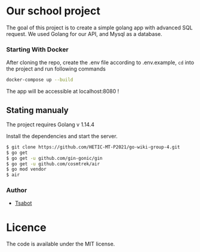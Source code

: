 # Our school project

The goal of this project is to create a simple golang app with advanced SQL request.
We used Golang for our API, and Mysql as a database.

### Starting With Docker

After cloning the repo, create the .env file according to .env.example, `cd` into the project and run following commands

```bash
docker-compose up --build
```

The app will be accessible at localhost:8080 !

## Stating manualy

The project requires Golang v 1.14.4

Install the dependencies and start the server.

```sh
$ git clone https://github.com/HETIC-MT-P2021/go-wiki-group-4.git
$ go get
$ go get -u github.com/gin-gonic/gin
$ go get -u github.com/cosmtrek/air
$ go mod vendor
$ air
```

### Author

- [Tsabot](https://github.com/Tsabot)

# Licence

The code is available under the MIT license.
